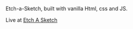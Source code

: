 Etch-a-Sketch, built with vanilla Html, css and JS.

Live at <a href="https://otomdee.github.io/0din_Project-EAS/">Etch A Sketch</a>